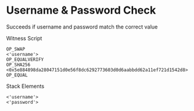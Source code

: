 # Username & Password Check

Succeeds if username and password match the correct value

Witness Script
```
OP_SWAP
<'username'>
OP_EQUALVERIFY
OP_SHA256
<0x5e884898da28047151d0e56f8dc6292773603d0d6aabbdd62a11ef721d1542d8>
OP_EQUAL
```

Stack Elements
```
<'username'>
<'password'>
```
